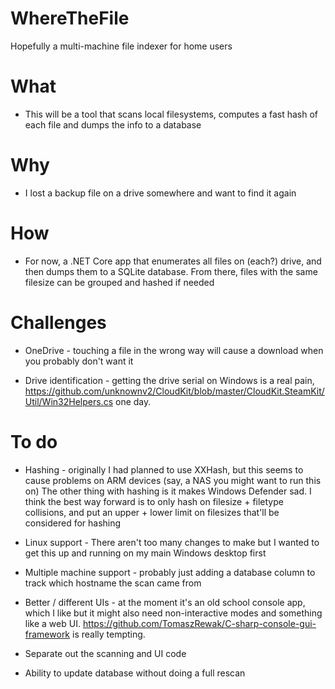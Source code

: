# WhereTheFile
Hopefully a multi-machine file indexer for home users

# What
* This will be a tool that scans local filesystems, computes a fast hash of each file and dumps the info to a database

# Why
* I lost a backup file on a drive somewhere and want to find it again

# How
* For now, a .NET Core app that enumerates all files on (each?) drive, and then dumps them to a SQLite database. From there, files with the same filesize can be grouped and hashed if needed

# Challenges

* OneDrive - touching a file in the wrong way will cause a download when you probably don't want it

* Drive identification - getting the drive serial on Windows is a real pain, https://github.com/unknownv2/CloudKit/blob/master/CloudKit.SteamKit/Util/Win32Helpers.cs one day.

# To do

* Hashing - originally I had planned to use XXHash, but this seems to cause problems on ARM devices (say, a NAS you might want to run this on)
  The other thing with hashing is it makes Windows Defender sad. I think the best way forward is to only hash on filesize + filetype collisions, and put an upper + lower limit on filesizes that'll be considered for hashing


* Linux support - There aren't too many changes to make but I wanted to get this up and running on my main Windows desktop first

* Multiple machine support - probably just adding a database column to track which hostname the scan came from

* Better / different UIs - at the moment it's an old school console app, which I like but it might also need non-interactive modes and something like a web UI. https://github.com/TomaszRewak/C-sharp-console-gui-framework is really tempting.

* Separate out the scanning and UI code

* Ability to update database without doing a full rescan